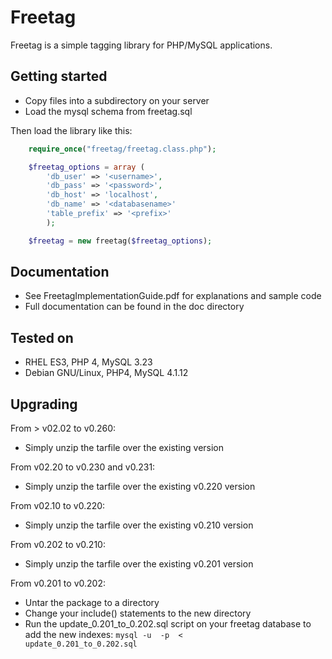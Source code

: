 Freetag
=======

Freetag is a simple tagging library for PHP/MySQL applications.

Getting started
----------------

* Copy files into a subdirectory on your server
* Load the mysql schema from freetag.sql

Then load the library like this:

```php
	require_once("freetag/freetag.class.php");

	$freetag_options = array (
		'db_user' => '<username>',
		'db_pass' => '<password>',
		'db_host' => 'localhost',
		'db_name' => '<databasename>'
		'table_prefix' => '<prefix>'
		);

	$freetag = new freetag($freetag_options);
```

Documentation
--------------

* See FreetagImplementationGuide.pdf for explanations and sample code
* Full documentation can be found in the doc directory

Tested on
----------

 * RHEL ES3, PHP 4, MySQL 3.23
 * Debian GNU/Linux, PHP4, MySQL 4.1.12

Upgrading
----------

From > v02.02 to v0.260:

* Simply unzip the tarfile over the existing version

From v02.20 to v0.230 and v0.231:

* Simply unzip the tarfile over the existing v0.220 version

From v02.10 to v0.220:

* Simply unzip the tarfile over the existing v0.210 version

From v0.202 to v0.210:

* Simply unzip the tarfile over the existing v0.201 version

From v0.201 to v0.202:

* Untar the package to a directory
* Change your include() statements to the new directory
* Run the  update_0.201_to_0.202.sql script on your freetag database to add the new indexes: <code>mysql -u <username> -p <databasename> <  update_0.201_to_0.202.sql</code>